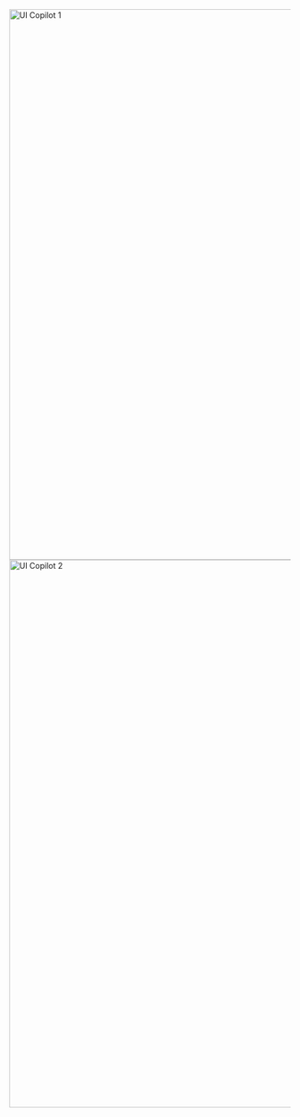 <img width="1903" height="985" alt="UI Copilot 1" src="https://github.com/user-attachments/assets/0fe510bb-ec11-4e0c-bc1d-7c8483ef9733" />
<img width="1874" height="980" alt="UI Copilot 2" src="https://github.com/user-attachments/assets/690febe7-6013-418d-b88e-ede087932429" />
